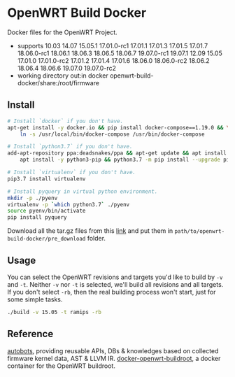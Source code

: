 # OpenWRT Build Docker

Docker files for the OpenWRT Project.
+ supports 10.03 14.07 15.05.1 17.01.0-rc1 17.01.1 17.01.3 17.01.5 17.01.7 18.06.0-rc1
18.06.1 18.06.3 18.06.5 18.06.7 19.07.0-rc1 19.07.1 12.09 15.05 17.01.0 17.01.0-rc2
17.01.2 17.01.4 17.01.6 18.06.0 18.06.0-rc2 18.06.2 18.06.4 18.06.6 19.07.0 19.07.0-rc2
+ working directory out:in docker openwrt-build-docker/share:/root/firmware

## Install

```bash
# Install `docker` if you don't have.
apt-get install -y docker.io && pip install docker-compose==1.19.0 && \
    ln -s /usr/local/bin/docker-compose /usr/bin/docker-compose

# Install `python3.7` if you don't have.
add-apt-repository ppa:deadsnakes/ppa && apt-get update && apt install -y python3.7 && \
    apt install -y python3-pip && python3.7 -m pip install --upgrade pip

# Install `virtualenv` if you don't have.
pip3.7 install virtualenv

# Install pyquery in virtual python environment.
mkdir -p ./pyenv
virtualenv -p `which python3.7` ./pyenv
source pyenv/bin/activate
pip install pyquery
```
Download all the tar.gz files from this
[link](https://drive.google.com/drive/folders/1KCdgytkYtWFmiXKlpb6nkqnoRGn9z9Ck?usp=sharing)
and put them in `path/to/openwrt-build-docker/pre_download` folder.

## Usage

You can select the OpenWRT revisions and targets you'd like to build by `-v` and `-t`.
Neither `-v` nor `-t` is selected, we'll build all revisions and all targets. If you
don't select `-rb`, then the real building process won't start, just for some simple tasks.
```bash
./build -v 15.05 -t ramips -rb
```

## Reference
[autobots](https://github.com/occia/autobots), providing reusable APIs, DBs & knowledges based
on collected firmware kernel data, AST & LLVM IR.
[docker-openwrt-buildroot](https://github.com/noonien/docker-openwrt-buildroot), a docker
container for the OpenWRT buildroot.

